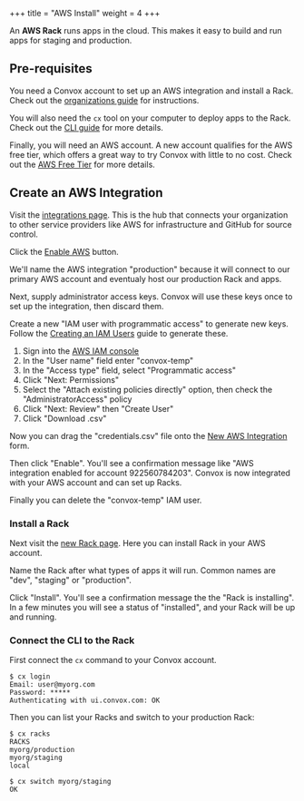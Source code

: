 +++
title = "AWS Install"
weight = 4
+++

An **AWS Rack** runs apps in the cloud. This makes it easy to build and run apps for staging and production.

## Pre-requisites

You need a Convox account to set up an AWS integration and install a Rack. Check out the [organizations guide](/guides/setup/orgs/) for instructions.

You will also need the `cx` tool on your computer to deploy apps to the Rack. Check out the [CLI guide](/guides/setup/cli/) for more details.

Finally, you will need an AWS account. A new account qualifies for the AWS free tier, which offers a great way to try Convox with little to no cost. Check out the [AWS Free Tier](https://aws.amazon.com/free/) for more details.

## Create an AWS Integration

Visit the [integrations page](https://ui.convox.com/integrations). This is the hub that connects your organization to other service providers like AWS for infrastructure and GitHub for source control.

Click the [Enable AWS](https://ui.convox.com/integrations/aws/new) button.

We'll name the AWS integration "production" because it will connect to our primary AWS account and eventualy host our production Rack and apps.

Next, supply administrator access keys. Convox will use these keys once to set up the integration, then discard them.

Create a new "IAM user with programmatic access" to generate new keys. Follow the [Creating an IAM Users](http://docs.aws.amazon.com/IAM/latest/UserGuide/id_users_create.html#id_users_create_console) guide to generate these.

1. Sign into the [AWS IAM console](https://console.aws.amazon.com/iam/home#/users)
2. In the "User name" field enter "convox-temp"
3. In the "Access type" field, select "Programmatic access"
4. Click "Next: Permissions"
5. Select the "Attach existing policies directly" option, then check the "AdministratorAccess" policy
6. Click "Next: Review" then "Create User"
7. Click "Download .csv"

Now you can drag the "credentials.csv" file onto the [New AWS Integration](https://ui.convox.com/integrations/aws/new) form.

Then click "Enable". You'll see a confirmation message like "AWS integration enabled for account 922560784203". Convox is now integrated with your AWS account and can set up Racks.

Finally you can delete the "convox-temp" IAM user.

### Install a Rack

Next visit the [new Rack page](https://ui.convox.com/racks/new). Here you can install Rack in your AWS account.

Name the Rack after what types of apps it will run. Common names are "dev", "staging" or "production".

Click "Install". You'll see a confirmation message the the "Rack is installing". In a few minutes you will see a status of "installed", and your Rack will be up and running.

### Connect the CLI to the Rack

First connect the `cx` command to your Convox account.

    $ cx login
    Email: user@myorg.com
    Password: *****
    Authenticating with ui.convox.com: OK

Then you can list your Racks and switch to your production Rack:

    $ cx racks
    RACKS
    myorg/production
    myorg/staging
    local

    $ cx switch myorg/staging
    OK

